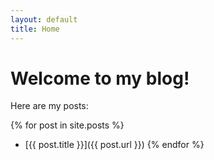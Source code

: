```yaml
---
layout: default
title: Home
---
```


# Welcome to my blog!

Here are my posts:

{% for post in site.posts %}
- [{{ post.title }}]({{ post.url }})
{% endfor %}
